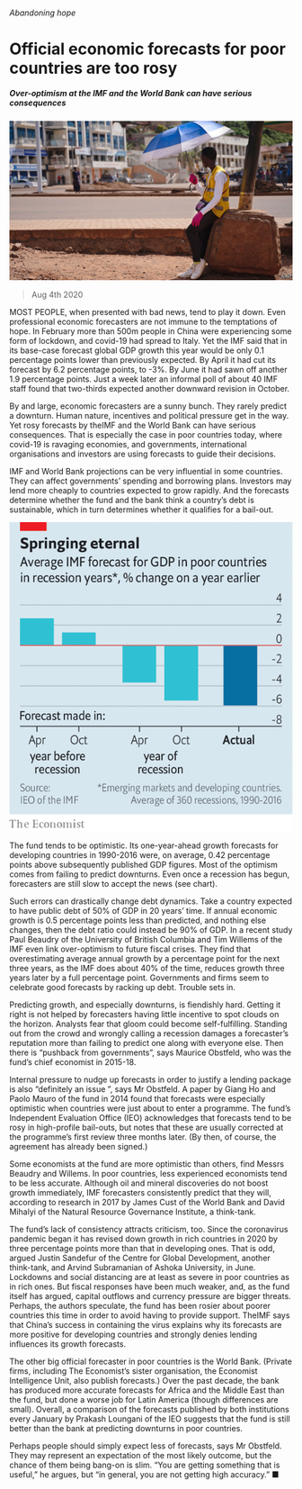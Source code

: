 ###### Abandoning hope

# Official economic forecasts for poor countries are too rosy 

##### Over-optimism at the IMF and the World Bank can have serious consequences 

![image](images/20200808_FNP001_0.jpg) 

> Aug 4th 2020 

MOST PEOPLE, when presented with bad news, tend to play it down. Even professional economic forecasters are not immune to the temptations of hope. In February more than 500m people in China were experiencing some form of lockdown, and covid-19 had spread to Italy. Yet the IMF said that in its base-case forecast global GDP growth this year would be only 0.1 percentage points lower than previously expected. By April it had cut its forecast by 6.2 percentage points, to -3%. By June it had sawn off another 1.9 percentage points. Just a week later an informal poll of about 40 IMF staff found that two-thirds expected another downward revision in October.

By and large, economic forecasters are a sunny bunch. They rarely predict a downturn. Human nature, incentives and political pressure get in the way. Yet rosy forecasts by theIMF and the World Bank can have serious consequences. That is especially the case in poor countries today, where covid-19 is ravaging economies, and governments, international organisations and investors are using forecasts to guide their decisions.


IMF and World Bank projections can be very influential in some countries. They can affect governments’ spending and borrowing plans. Investors may lend more cheaply to countries expected to grow rapidly. And the forecasts determine whether the fund and the bank think a country’s debt is sustainable, which in turn determines whether it qualifies for a bail-out.

![image](images/20200808_FNC091.png) 


The fund tends to be optimistic. Its one-year-ahead growth forecasts for developing countries in 1990-2016 were, on average, 0.42 percentage points above subsequently published GDP figures. Most of the optimism comes from failing to predict downturns. Even once a recession has begun, forecasters are still slow to accept the news (see chart).

Such errors can drastically change debt dynamics. Take a country expected to have public debt of 50% of GDP in 20 years’ time. If annual economic growth is 0.5 percentage points less than predicted, and nothing else changes, then the debt ratio could instead be 90% of GDP. In a recent study Paul Beaudry of the University of British Columbia and Tim Willems of the IMF even link over-optimism to future fiscal crises. They find that overestimating average annual growth by a percentage point for the next three years, as the IMF does about 40% of the time, reduces growth three years later by a full percentage point. Governments and firms seem to celebrate good forecasts by racking up debt. Trouble sets in.

Predicting growth, and especially downturns, is fiendishly hard. Getting it right is not helped by forecasters having little incentive to spot clouds on the horizon. Analysts fear that gloom could become self-fulfilling. Standing out from the crowd and wrongly calling a recession damages a forecaster’s reputation more than failing to predict one along with everyone else. Then there is “pushback from governments”, says Maurice Obstfeld, who was the fund’s chief economist in 2015-18.

Internal pressure to nudge up forecasts in order to justify a lending package is also “definitely an issue ”, says Mr Obstfeld. A paper by Giang Ho and Paolo Mauro of the fund in 2014 found that forecasts were especially optimistic when countries were just about to enter a programme. The fund’s Independent Evaluation Office (IEO) acknowledges that forecasts tend to be rosy in high-profile bail-outs, but notes that these are usually corrected at the programme’s first review three months later. (By then, of course, the agreement has already been signed.)

Some economists at the fund are more optimistic than others, find Messrs Beaudry and Willems. In poor countries, less experienced economists tend to be less accurate. Although oil and mineral discoveries do not boost growth immediately, IMF forecasters consistently predict that they will, according to research in 2017 by James Cust of the World Bank and David Mihalyi of the Natural Resource Governance Institute, a think-tank.

The fund’s lack of consistency attracts criticism, too. Since the coronavirus pandemic began it has revised down growth in rich countries in 2020 by three percentage points more than that in developing ones. That is odd, argued Justin Sandefur of the Centre for Global Development, another think-tank, and Arvind Subramanian of Ashoka University, in June. Lockdowns and social distancing are at least as severe in poor countries as in rich ones. But fiscal responses have been much weaker, and, as the fund itself has argued, capital outflows and currency pressure are bigger threats. Perhaps, the authors speculate, the fund has been rosier about poorer countries this time in order to avoid having to provide support. TheIMF says that China’s success in containing the virus explains why its forecasts are more positive for developing countries and strongly denies lending influences its growth forecasts.

The other big official forecaster in poor countries is the World Bank. (Private firms, including The Economist’s sister organisation, the Economist Intelligence Unit, also publish forecasts.) Over the past decade, the bank has produced more accurate forecasts for Africa and the Middle East than the fund, but done a worse job for Latin America (though differences are small). Overall, a comparison of the forecasts published by both institutions every January by Prakash Loungani of the IEO suggests that the fund is still better than the bank at predicting downturns in poor countries.

Perhaps people should simply expect less of forecasts, says Mr Obstfeld. They may represent an expectation of the most likely outcome, but the chance of them being bang-on is slim. “You are getting something that is useful,” he argues, but “in general, you are not getting high accuracy.” ■

